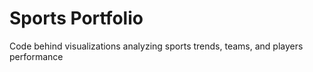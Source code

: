 # Sports Portfolio
Code behind visualizations analyzing sports trends, teams, and players performance
